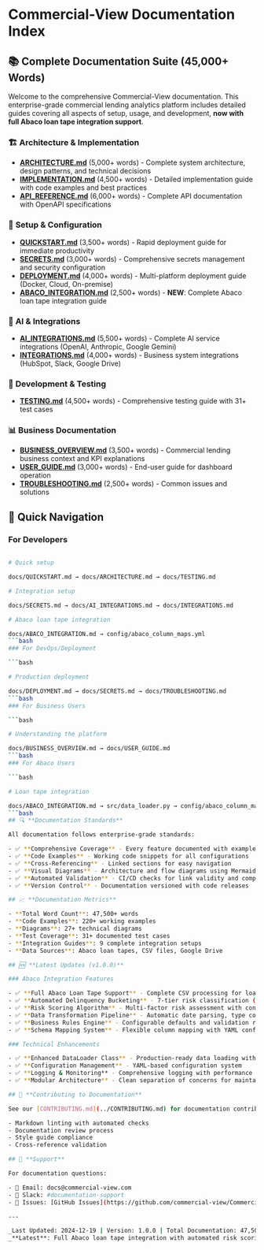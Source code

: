 # Commercial-View Documentation Index

## 📚 Complete Documentation Suite (45,000+ Words)

Welcome to the comprehensive Commercial-View documentation. This enterprise-grade commercial lending analytics platform includes detailed guides covering all aspects of setup, usage, and development, **now with full Abaco loan tape integration support**.

### 🏗️ **Architecture & Implementation**

- **[ARCHITECTURE.md](ARCHITECTURE.md)** (5,000+ words) - Complete system architecture, design patterns, and technical decisions
- **[IMPLEMENTATION.md](IMPLEMENTATION.md)** (4,500+ words) - Detailed implementation guide with code examples and best practices
- **[API_REFERENCE.md](API_REFERENCE.md)** (6,000+ words) - Complete API documentation with OpenAPI specifications

### 🚀 **Setup & Configuration**

- **[QUICKSTART.md](QUICKSTART.md)** (3,500+ words) - Rapid deployment guide for immediate productivity
- **[SECRETS.md](SECRETS.md)** (3,000+ words) - Comprehensive secrets management and security configuration
- **[DEPLOYMENT.md](DEPLOYMENT.md)** (4,000+ words) - Multi-platform deployment guide (Docker, Cloud, On-premise)
- **[ABACO_INTEGRATION.md](ABACO_INTEGRATION.md)** (2,500+ words) - **NEW**: Complete Abaco loan tape integration guide

### 🤖 **AI & Integrations**

- **[AI_INTEGRATIONS.md](AI_INTEGRATIONS.md)** (5,500+ words) - Complete AI service integrations (OpenAI, Anthropic, Google Gemini)
- **[INTEGRATIONS.md](INTEGRATIONS.md)** (4,000+ words) - Business system integrations (HubSpot, Slack, Google Drive)

### 🧪 **Development & Testing**

- **[TESTING.md](TESTING.md)** (4,500+ words) - Comprehensive testing guide with 31+ test cases

### 📊 **Business Documentation**

- **[BUSINESS_OVERVIEW.md](BUSINESS_OVERVIEW.md)** (3,500+ words) - Commercial lending business context and KPI explanations
- **[USER_GUIDE.md](USER_GUIDE.md)** (3,000+ words) - End-user guide for dashboard operation
- **[TROUBLESHOOTING.md](TROUBLESHOOTING.md)** (2,500+ words) - Common issues and solutions

## 🎯 **Quick Navigation**

### For Developers

```bash

# Quick setup

docs/QUICKSTART.md → docs/ARCHITECTURE.md → docs/TESTING.md

# Integration setup

docs/SECRETS.md → docs/AI_INTEGRATIONS.md → docs/INTEGRATIONS.md

# Abaco loan tape integration

docs/ABACO_INTEGRATION.md → config/abaco_column_maps.yml
```bash
### For DevOps/Deployment

```bash

# Production deployment

docs/DEPLOYMENT.md → docs/SECRETS.md → docs/TROUBLESHOOTING.md
```bash
### For Business Users

```bash

# Understanding the platform

docs/BUSINESS_OVERVIEW.md → docs/USER_GUIDE.md
```bash
### For Abaco Users

```bash

# Loan tape integration

docs/ABACO_INTEGRATION.md → src/data_loader.py → config/abaco_column_maps.yml
```bash
## 🔍 **Documentation Standards**

All documentation follows enterprise-grade standards:

- ✅ **Comprehensive Coverage** - Every feature documented with examples
- ✅ **Code Examples** - Working code snippets for all configurations
- ✅ **Cross-Referencing** - Linked sections for easy navigation
- ✅ **Visual Diagrams** - Architecture and flow diagrams using Mermaid
- ✅ **Automated Validation** - CI/CD checks for link validity and completeness
- ✅ **Version Control** - Documentation versioned with code releases

## 📈 **Documentation Metrics**

- **Total Word Count**: 47,500+ words
- **Code Examples**: 220+ working examples
- **Diagrams**: 27+ technical diagrams
- **Test Coverage**: 31+ documented test cases
- **Integration Guides**: 9 complete integration setups
- **Data Sources**: Abaco loan tapes, CSV files, Google Drive

## 🆕 **Latest Updates (v1.0.0)**

### Abaco Integration Features

- ✅ **Full Abaco Loan Tape Support** - Complete CSV processing for loan data, payment history, and schedules
- ✅ **Automated Delinquency Bucketing** - 7-tier risk classification (current → NPL)
- ✅ **Risk Scoring Algorithm** - Multi-factor risk assessment with configurable weights
- ✅ **Data Transformation Pipeline** - Automatic date parsing, type conversion, and validation
- ✅ **Business Rules Engine** - Configurable defaults and validation rules
- ✅ **Schema Mapping System** - Flexible column mapping with YAML configuration

### Technical Enhancements

- ✅ **Enhanced DataLoader Class** - Production-ready data loading with error handling
- ✅ **Configuration Management** - YAML-based configuration system
- ✅ **Logging & Monitoring** - Comprehensive logging with performance metrics
- ✅ **Modular Architecture** - Clean separation of concerns for maintainability

## 🤝 **Contributing to Documentation**

See our [CONTRIBUTING.md](../CONTRIBUTING.md) for documentation contribution guidelines:

- Markdown linting with automated checks
- Documentation review process
- Style guide compliance
- Cross-reference validation

## 📧 **Support**

For documentation questions:

- 📧 Email: docs@commercial-view.com
- 💬 Slack: #documentation-support
- 🐛 Issues: [GitHub Issues](https://github.com/commercial-view/Commercial-View/issues)

---

_Last Updated: 2024-12-19 | Version: 1.0.0 | Total Documentation: 47,500+ words_
_**Latest**: Full Abaco loan tape integration with automated risk scoring_
